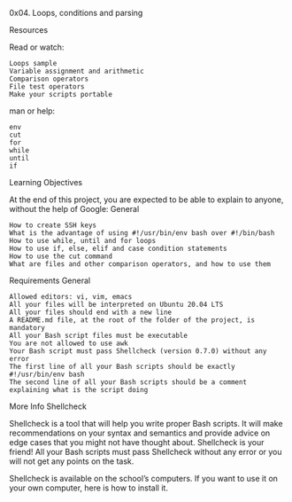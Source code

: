 0x04. Loops, conditions and parsing

Resources

Read or watch:

    Loops sample
    Variable assignment and arithmetic
    Comparison operators
    File test operators
    Make your scripts portable

man or help:

    env
    cut
    for
    while
    until
    if

Learning Objectives

At the end of this project, you are expected to be able to explain to anyone, without the help of Google:
General

    How to create SSH keys
    What is the advantage of using #!/usr/bin/env bash over #!/bin/bash
    How to use while, until and for loops
    How to use if, else, elif and case condition statements
    How to use the cut command
    What are files and other comparison operators, and how to use them

Requirements
General

    Allowed editors: vi, vim, emacs
    All your files will be interpreted on Ubuntu 20.04 LTS
    All your files should end with a new line
    A README.md file, at the root of the folder of the project, is mandatory
    All your Bash script files must be executable
    You are not allowed to use awk
    Your Bash script must pass Shellcheck (version 0.7.0) without any error
    The first line of all your Bash scripts should be exactly #!/usr/bin/env bash
    The second line of all your Bash scripts should be a comment explaining what is the script doing

More Info
Shellcheck

Shellcheck is a tool that will help you write proper Bash scripts. It will make recommendations on your syntax and semantics and provide advice on edge cases that you might not have thought about. Shellcheck is your friend! All your Bash scripts must pass Shellcheck without any error or you will not get any points on the task.

Shellcheck is available on the school’s computers. If you want to use it on your own computer, here is how to install it.
